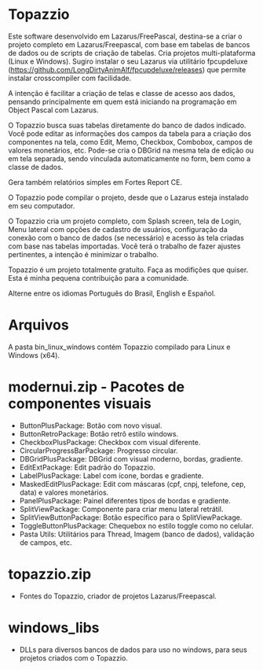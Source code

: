 # Topazzio
Este software desenvolvido em Lazarus/FreePascal, destina-se a criar o 
projeto completo em Lazarus/Freepascal, com base em tabelas de bancos
de dados ou de scripts de criação de tabelas. 
Cria projetos multi-plataforma (Linux e Windows). Sugiro instalar o seu
Lazarus via utilitário fpcupdeluxe (https://github.com/LongDirtyAnimAlf/fpcupdeluxe/releases)
que permite instalar crosscompiler com facilidade.

A intenção é facilitar a criação de telas e classe de acesso aos dados,
pensando principalmente em quem está iniciando na programação em 
Object Pascal com Lazarus.

O Topazzio busca suas tabelas diretamente do banco de dados indicado.
Você pode editar as informações dos campos da tabela para a criação
dos componentes na tela, como Edit, Memo, Checkbox, Combobox, campos
de valores monetários, etc.
Pode-se cria o DBGrid na mesma tela de edição ou em tela separada,
sendo vinculada automaticamente no form, bem como a classe de dados.

Gera também relatórios simples em Fortes Report CE.

O Topazzio pode compilar o projeto, desde que o Lazarus esteja
instalado em seu computador.

O Topazzio cria um projeto completo, com Splash screen, tela de Login,
Menu lateral com opções de cadastro de usuários, configuração da
conexão com o banco de dados (se necessário) e acesso às tela criadas
com base nas tabelas importadas. Você terá o trabalho de fazer ajustes
pertinentes, a intenção é minimizar o trabalho.

Topazzio é um projeto totalmente gratuíto. Faça as modifições que
quiser. Esta é minha pequena contribuição para a comunidade.

Alterne entre os idiomas Português do Brasil, English e Español.

# Arquivos

 A pasta bin_linux_windows contém Topazzio compilado para Linux e Windows (x64).

# modernui.zip - Pacotes de componentes visuais
- ButtonPlusPackage: Botão com novo visual.
- ButtonRetroPackage: Botão retrô estilo windows.
- CheckboxPlusPackage: Checkbox com visual diferente.
- CircularProgressBarPackage: Progresso circular.
- DBGridPlusPackage: DBGrid com visual moderno, bordas, gradiente.
- EditExtPackage: Edit padrão do Topazzio.
- LabelPlusPackage: Label com ícone, bordas e gradiente.
- MaskedEditPlusPackage: Edit com máscaras (cpf, cnpj, telefone, cep, data) e valores monetários.
- PanelPlusPackage: Painel diferentes tipos de bordas e gradiente.
- SplitViewPackage: Componente para criar menu lateral retrátil.
- SplitViewButtonPackage: Botão específico para o SplitViewPackage.
- ToggleButtonPlusPackage: Chequebox no estilo toggle como no celular.
- Pasta Utils: Utilitários para Thread, Imagem (banco de dados), validação de campos, etc.

# topazzio.zip
- Fontes do Topazzio, criador de projetos Lazarus/Freepascal.

# windows_libs
- DLLs para diversos bancos de dados para uso no windows, para seus projetos criados com o Topazzio.

